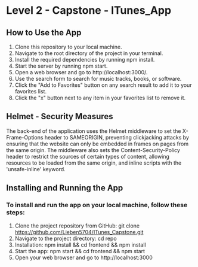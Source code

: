 # Level 2 - Capstone - ITunes_App


## How to Use the App

1. Clone this repository to your local machine.
2. Navigate to the root directory of the project in your terminal.
3. Install the required dependencies by running npm install.
4. Start the server by running npm start.
5. Open a web browser and go to http://localhost:3000/.
6. Use the search form to search for music tracks, books, or software.
7. Click the "Add to Favorites" button on any search result to add it to your favorites list.
8. Click the "x" button next to any item in your favorites list to remove it.

## Helmet - Security Measures

The back-end of the application uses the Helmet middleware to set the X-Frame-Options header to SAMEORIGIN, preventing clickjacking attacks by ensuring that the website can only be embedded in frames on pages from the same origin. The middleware also sets the Content-Security-Policy header to restrict the sources of certain types of content, allowing resources to be loaded from the same origin, and inline scripts with the 'unsafe-inline' keyword.


## Installing and Running the App
### To install and run the app on your local machine, follow these steps:

1. Clone the project repository from GitHub: git clone https://github.com/Lieben5704/ITunes_Capstone.git
2. Navigate to the project directory: cd repo
3. Installation: npm install && cd frontend && npm install
3. Start the app: npm start && cd frontend && npm start
4. Open your web browser and go to http://localhost:3000


